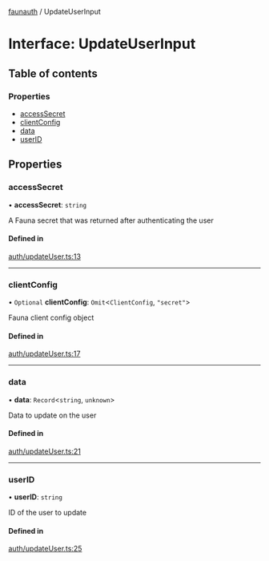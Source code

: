 [faunauth](../index.md) / UpdateUserInput

# Interface: UpdateUserInput

## Table of contents

### Properties

- [accessSecret](UpdateUserInput.md#accesssecret)
- [clientConfig](UpdateUserInput.md#clientconfig)
- [data](UpdateUserInput.md#data)
- [userID](UpdateUserInput.md#userid)

## Properties

### accessSecret

• **accessSecret**: `string`

A Fauna secret that was returned after authenticating the user

#### Defined in

[auth/updateUser.ts:13](https://github.com/alexnitta/faunauth/blob/b5e2f1f/src/auth/updateUser.ts#L13)

___

### clientConfig

• `Optional` **clientConfig**: `Omit`<`ClientConfig`, ``"secret"``\>

Fauna client config object

#### Defined in

[auth/updateUser.ts:17](https://github.com/alexnitta/faunauth/blob/b5e2f1f/src/auth/updateUser.ts#L17)

___

### data

• **data**: `Record`<`string`, `unknown`\>

Data to update on the user

#### Defined in

[auth/updateUser.ts:21](https://github.com/alexnitta/faunauth/blob/b5e2f1f/src/auth/updateUser.ts#L21)

___

### userID

• **userID**: `string`

ID of the user to update

#### Defined in

[auth/updateUser.ts:25](https://github.com/alexnitta/faunauth/blob/b5e2f1f/src/auth/updateUser.ts#L25)
